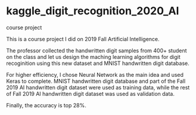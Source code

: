 # kaggle_digit_recognition_2020_AI
course project


This is a course project I did on 2019 Fall Artificial Intelligence. 

The professor collected the handwritten digit samples from 400+ student on the class and let us design the maching learning
algorithms for digit recoginition using this new dataset and MNIST handwritten digit database.

For higher efficiency, I chose Neural Network as the main idea and used Keras to complete. MNIST handwritten digit database and
part of the Fall 2019 AI handwritten digit dataset were used as training data, while the rest of Fall 2019 AI handwritten digit 
dataset was used as validation data.

Finally, the accuracy is top 28%.
